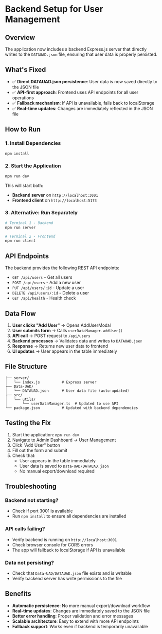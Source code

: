# Backend Setup for User Management

## Overview
The application now includes a backend Express.js server that directly writes to the `DATAUAD.json` file, ensuring that user data is properly persisted.

## What's Fixed
- ✅ **Direct DATAUAD.json persistence**: User data is now saved directly to the JSON file
- ✅ **API-first approach**: Frontend uses API endpoints for all user operations
- ✅ **Fallback mechanism**: If API is unavailable, falls back to localStorage
- ✅ **Real-time updates**: Changes are immediately reflected in the JSON file

## How to Run

### 1. Install Dependencies
```bash
npm install
```

### 2. Start the Application
```bash
npm run dev
```

This will start both:
- **Backend server** on `http://localhost:3001`
- **Frontend client** on `http://localhost:5173`

### 3. Alternative: Run Separately
```bash
# Terminal 1 - Backend
npm run server

# Terminal 2 - Frontend  
npm run client
```

## API Endpoints

The backend provides the following REST API endpoints:

- `GET /api/users` - Get all users
- `POST /api/users` - Add a new user
- `PUT /api/users/:id` - Update a user
- `DELETE /api/users/:id` - Delete a user
- `GET /api/health` - Health check

## Data Flow

1. **User clicks "Add User"** → Opens AddUserModal
2. **User submits form** → Calls `userDataManager.addUser()`
3. **API call** → POST request to `/api/users`
4. **Backend processes** → Validates data and writes to `DATAUAD.json`
5. **Response** → Returns new user data to frontend
6. **UI updates** → User appears in the table immediately

## File Structure

```
├── server/
│   └── index.js          # Express server
├── Data-UAD/
│   └── DATAUAD.json      # User data file (auto-updated)
├── src/
│   └── utils/
│       └── userDataManager.ts  # Updated to use API
└── package.json          # Updated with backend dependencies
```

## Testing the Fix

1. Start the application: `npm run dev`
2. Navigate to Admin Dashboard → User Management
3. Click "Add User" button
4. Fill out the form and submit
5. Check that:
   - User appears in the table immediately
   - User data is saved to `Data-UAD/DATAUAD.json`
   - No manual export/download required

## Troubleshooting

### Backend not starting?
- Check if port 3001 is available
- Run `npm install` to ensure all dependencies are installed

### API calls failing?
- Verify backend is running on `http://localhost:3001`
- Check browser console for CORS errors
- The app will fallback to localStorage if API is unavailable

### Data not persisting?
- Check that `Data-UAD/DATAUAD.json` file exists and is writable
- Verify backend server has write permissions to the file

## Benefits

- **Automatic persistence**: No more manual export/download workflow
- **Real-time updates**: Changes are immediately saved to the JSON file
- **Better error handling**: Proper validation and error messages
- **Scalable architecture**: Easy to extend with more API endpoints
- **Fallback support**: Works even if backend is temporarily unavailable
